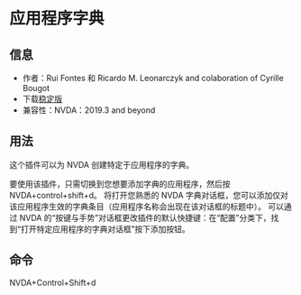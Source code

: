 # 应用程序字典


## 信息
* 作者：Rui Fontes 和 Ricardo M. Leonarczyk and colaboration of Cyrille Bougot
* 下载[稳定版][1]
* 兼容性：NVDA：2019.3 and beyond


## 用法

这个插件可以为 NVDA 创建特定于应用程序的字典。

要使用该插件，只需切换到您想要添加字典的应用程序，然后按 NVDA+control+shift+d。
将打开您熟悉的 NVDA 字典对话框，您可以添加仅对该应用程序生效的字典条目（应用程序名称会出现在该对话框的标题中）。
可以通过 NVDA 的“按键与手势”对话框更改插件的默认快捷键：在“配置”分类下，找到“打开特定应用程序的字典对话框”按下添加按钮。


## 命令
NVDA+Control+Shift+d


[1]: https://github.com/ruifontes/applicationDictionary-/releases/download/2024.01.01/applicationDictionary-2024.01.01.nvda-addon
